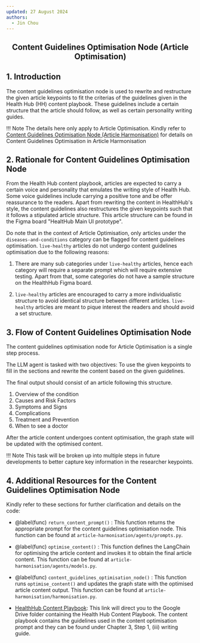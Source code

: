 ```yaml
---
updated: 27 August 2024
authors:
  - Jin Chou
---
```


<center><h2><p>Content Guidelines Optimisation Node (Article Optimisation)</p></h2></center>

## 1. Introduction

The content guidelines optimisation node is used to rewrite and restructure the given article keypoints to fit the criterias of the guidelines given in the Health Hub (HH) content playbook. These guidelines include a certain structure that the article should follow, as well as certain personality writing guides.

!!! Note
  The details here only apply to Article Optimisation. Kindly refer to [Content Guidelines Optimisation Node (Article Harmonisation)](/content_guidelines_harmonisation.md) for details on Content Guidelines Optimisation in Article Harmonisation

## 2. Rationale for Content Guidelines Optimisation Node

From the Health Hub content playbook, articles are expected to carry a certain voice and personality that emulates the writing style of Health Hub. Some voice guidelines include carrying a positive tone and be offer reassurance to the readers. Apart from rewriting the content in HealthHub's style, the content guidelines also restructures the given keypoints such that it follows a stipulated article structure. This article structure can be found in the Figma board "HealtHub Main UI prototype".

Do note that in the context of Article Optimisation, only articles under the `diseases-and-conditions` category can be flagged for content guidelines optimisation. `live-healthy` articles do not undergo content guidelines optimisation due to the following reasons:

1. There are many sub categories under `live-healthy` articles, hence each category will require a separate prompt which will require extensive testing. Apart from that, some categories do not have a sample structure on the HealthHub Figma board.

2. `live-healthy` articles are encouraged to carry a more individualistic structure to avoid identical structure between different articles. `live-healthy` articles are meant to pique interest the readers and should avoid a set structure.

## 3. Flow of Content Guidelines Optimisation Node

The content guidelines optimisation node for Article Optimisation is a single step process.

The LLM agent is tasked with two objectives: To use the given keypoints to fill in the sections and rewrite the content based on the given guidelines.

The final output should consist of an article following this structure.

1. Overview of the condition
2. Causes and Risk Factors
3. Symptoms and Signs
4. Complications
5. Treatment and Prevention
6. When to see a doctor

After the article content undergoes content optimisation, the graph state will be updated with the optimised content.

!!! Note
This task will be broken up into multiple steps in future developments to better capture key information in the researcher keypoints.

## 4. Additional Resources for the Content Guidelines Optimisation Node

Kindly refer to these sections for further clarification and details on the code:

- @label(func) `return_content_prompt()` : This function returns the appropriate prompt for the content guidelines optimisation node. This function can be found at `article-harmonisation/agents/prompts.py`.

- @label(func) `optimise_content()` : This function defines the LangChain for optimising the article content and invokes it to obtain the final article content. This function can be found at `article-harmonisation/agents/models.py`.

- @label(func) `content_guidelines_optimisation_node()` : This function runs `optimise_content()` and updates the graph state with the optimised article content output. This function can be found at `article-harmonisation/harmonisation.py`.

- [HealthHub Content Playbook](https://drive.google.com/drive/folders/1uF68nWXyc5wRwyDn0OahMYYiqTWTYM2d): This link will direct you to the Google Drive folder containing the Health Hub Content Playbook. The content playbook contains the guidelines used in the content optimisation prompt and they can be found under Chapter 3, Step 1, (iii) writing guide.
